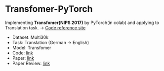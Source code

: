 # Transfomer-PyTorch
Implementing **Transfomer(NIPS 2017)** by PyTorch(in colab) and applying to Translation task. ->
[Code reference site](https://github.com/ndb796/Deep-Learning-Paper-Review-and-Practice/blob/master/code_practices/Attention_is_All_You_Need_Tutorial_(German_English).ipynb)

- Dataset: Multi30k
- Task: Translation (German -> English)
- Model: Transfomer
- Code: [link](https://github.com/ChoiDae1/Transfomer-PyTorch/blob/main/Implementing_Transfomer.ipynb)
- Paper: [link](https://arxiv.org/abs/1706.03762)
- Paper Review: [link](https://science886.tistory.com/21)
